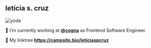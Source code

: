 ## letícia s. cruz
<img align="center" alt="yoda" src="https://media.giphy.com/media/2wGXK84nfEtR1JHe1H/giphy.gif">

📌  I'm currently working at <a href="https://www.linkedin.com/company/cogna-educa%C3%A7%C3%A3o/"><strong>@cogna</strong></a> as Frontend Software Engineer.

🔗 My linktree <strong>https://campsite.bio/leticiaspcruz</strong>
